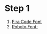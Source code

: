 # Step 1

1. [Fira Code Font](https://github.com/tonsky/FiraCode)
2. [Roboto Font:](https://fonts.google.com/specimen/Roboto?selection.family=Roboto)
